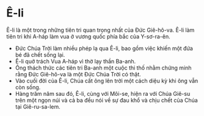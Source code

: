# Ê-li

Ê-li là một trong những tiên tri quan trọng nhất của Đức Giê-hô-va.  Ê-li làm tiên tri khi A-háp làm vua ở vương quốc phía bắc của Y-sơ-ra-ên.
- Đức Chúa Trời làm nhiều phép lạ qua Ê-li, bao gồm việc khiến một đứa bé đã chết sống lại.
- Ê-li quở trách Vua A-háp vì thờ lạy thần Ba-anh. 
- Ông thách thức các tiên tri Ba-anh một cuộc thi thố nhằm chứng minh rằng Đức Giê-hô-va là một Đức Chúa Trời có thật. 
- Vào cuối đời của Ê-li, Chúa cất ông lên trời một cách diệu kỳ khi ông vẫn còn sống. 
- Hàng trăm năm sau đó, Ê-li, cùng với Môi-se, hiện ra với Chúa Giê-su trên một ngọn núi và cả ba đều nói về sự đau khổ và chịu chết của Chúa tại Giê-ru-sa-lem.

